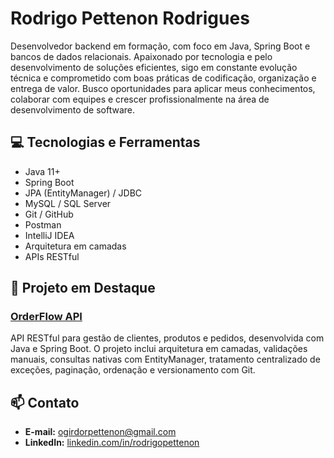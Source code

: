 # Rodrigo Pettenon Rodrigues

Desenvolvedor backend em formação, com foco em Java, Spring Boot e bancos de dados relacionais. Apaixonado por tecnologia e pelo desenvolvimento de soluções eficientes, sigo em constante evolução técnica e comprometido com boas práticas de codificação, organização e entrega de valor. Busco oportunidades para aplicar meus conhecimentos, colaborar com equipes e crescer profissionalmente na área de desenvolvimento de software.

## 💻 Tecnologias e Ferramentas

- Java 11+
- Spring Boot
- JPA (EntityManager) / JDBC
- MySQL / SQL Server
- Git / GitHub
- Postman
- IntelliJ IDEA
- Arquitetura em camadas
- APIs RESTful

## 🚀 Projeto em Destaque

### [OrderFlow API](https://github.com/rodrigopettenon/orderflow-api)  
API RESTful para gestão de clientes, produtos e pedidos, desenvolvida com Java e Spring Boot. O projeto inclui arquitetura em camadas, validações manuais, consultas nativas com EntityManager, tratamento centralizado de exceções, paginação, ordenação e versionamento com Git.

## 📫 Contato

- **E-mail:** ogirdorpettenon@gmail.com  
- **LinkedIn:** [linkedin.com/in/rodrigopettenon](https://www.linkedin.com/in/rodrigopettenon)
